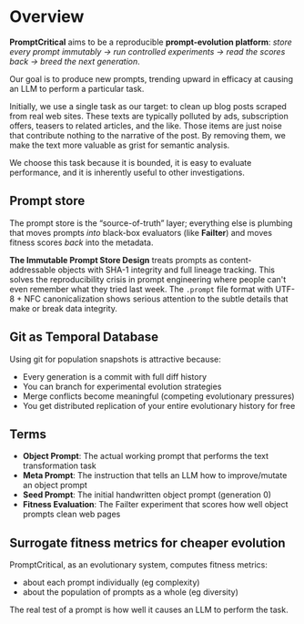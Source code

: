 # Overview

**PromptCritical** aims to be a reproducible **prompt-evolution platform**:
*store every prompt immutably → run controlled experiments → read the scores
back → breed the next generation*.

Our goal is to produce new prompts, trending upward in efficacy at causing an LLM
to perform a particular task.

Initially, we use a single task as our target: to clean up blog posts scraped from real web sites.
These texts are typically polluted by ads, subscription offers, teasers to related articles, and the like.
Those items are just noise that contribute nothing to the narrative of the post.
By removing them, we make the text more valuable as grist for semantic analysis.

We choose this task because it is bounded, it is easy to evaluate performance, and it is inherently useful
to other investigations.

## Prompt store

  The prompt store is the “source-of-truth” layer; everything else is plumbing
  that moves prompts *into* black-box evaluators (like **Failter**) and moves
  fitness scores *back* into the metadata.


  **The Immutable Prompt Store Design** treats prompts as content-addressable
  objects with SHA-1 integrity and full lineage tracking. This solves the
  reproducibility crisis in prompt engineering where people can't even remember
  what they tried last week. The `.prompt` file format with UTF-8 + NFC
  canonicalization shows serious attention to the subtle details that make or
  break data integrity.


## Git as Temporal Database

Using git for population snapshots is attractive because:
- Every generation is a commit with full diff history
- You can branch for experimental evolution strategies
- Merge conflicts become meaningful (competing evolutionary pressures)
- You get distributed replication of your entire evolutionary history for free

## Terms

- **Object Prompt**: The actual working prompt that performs the text transformation task
- **Meta Prompt**: The instruction that tells an LLM how to improve/mutate an object prompt
- **Seed Prompt**: The initial handwritten object prompt (generation 0)
- **Fitness Evaluation**: The Failter experiment that scores how well object prompts clean web pages

## Surrogate fitness metrics for cheaper evolution

PromptCritical, as an evolutionary system, computes fitness metrics:
   * about each prompt individually (eg complexity)
   * about the population of prompts as a whole (eg diversity)

The real test of a prompt is how well it causes an LLM to perform the task.
